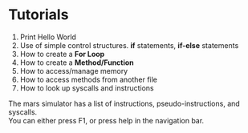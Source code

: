 # Tutorials
1. Print Hello World  
2. Use of simple control structures. **if** statements, **if-else** statements
2. How to create a **For Loop**  
3. How to create a **Method/Function**  
4. How to access/manage memory
5. How to access methods from another file
6. How to look up syscalls and instructions


The mars simulator has a list of instructions, pseudo-instructions, and syscalls.  
You can either press F1, or press help in the navigation bar.

